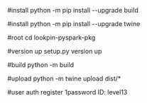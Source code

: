 #install
python -m pip install --upgrade build

#install
python -m pip install --upgrade twine

#root
cd lookpin-pyspark-pkg

#version up
setup.py version up

#build
python -m build 

#upload 
python -m twine upload dist/*

#user auth
register 1password
ID: level13

